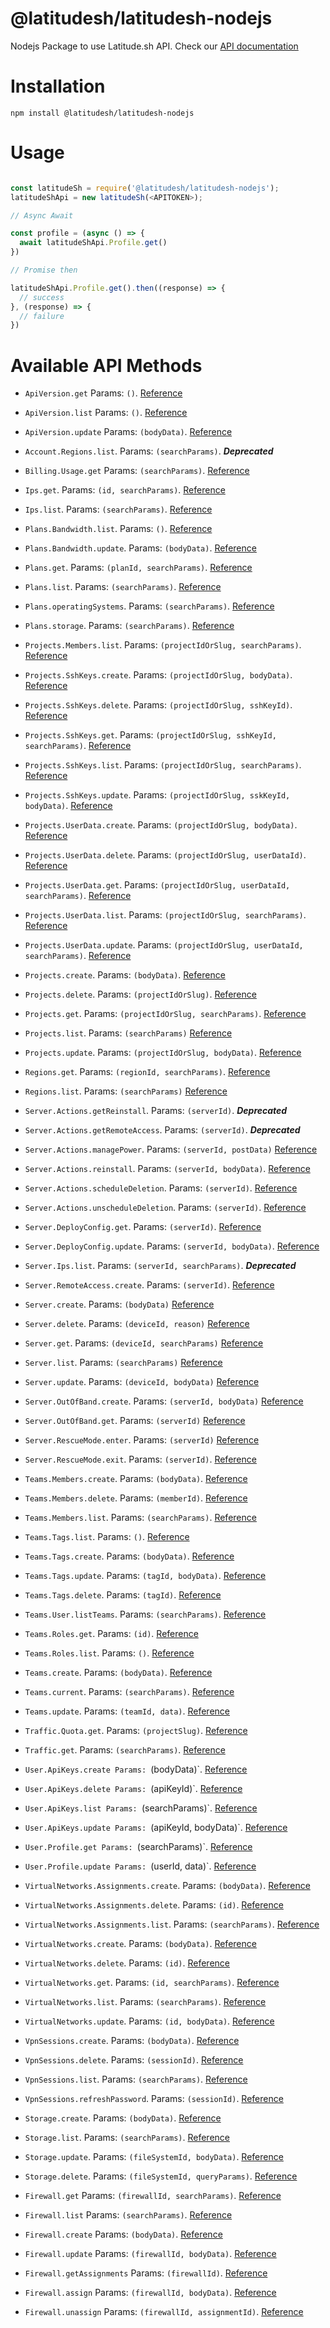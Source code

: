 # @latitudesh/latitudesh-nodejs

Nodejs Package to use Latitude.sh API. Check our [API documentation](https://docs.latitude.sh/reference)

# Installation

`npm install @latitudesh/latitudesh-nodejs`

# Usage

```javascript

const latitudeSh = require('@latitudesh/latitudesh-nodejs');
latitudeShApi = new latitudeSh(<APITOKEN>);

// Async Await

const profile = (async () => {
  await latitudeShApi.Profile.get()
})

// Promise then

latitudeShApi.Profile.get().then((response) => {
  // success
}, (response) => {
  // failure
})

```

# Available API Methods

- `ApiVersion.get` Params: `()`. [Reference](https://docs.latitude.sh/reference/get-current-version)
- `ApiVersion.list` Params: `()`. [Reference](https://docs.latitude.sh/reference/get-api-versions)
- `ApiVersion.update` Params: `(bodyData)`. [Reference](https://docs.latitude.sh/reference/update-current-version)

- `Account.Regions.list`. Params: `(searchParams)`. **_Deprecated_**

- `Billing.Usage.get` Params: `(searchParams)`. [Reference](https://docs.latitude.sh/reference/get-billing-usage)

- `Ips.get`. Params: `(id, searchParams)`. [Reference](https://docs.latitude.sh/reference/get-ip)
- `Ips.list`. Params: `(searchParams)`. [Reference](https://docs.latitude.sh/reference/get-ips)

- `Plans.Bandwidth.list`. Params: `()`. [Reference](https://docs.latitude.sh/reference/get-plans-bandwidth)
- `Plans.Bandwidth.update`. Params: `(bodyData)`. [Reference](https://docs.latitude.sh/reference/update-plans-bandwidth)

- `Plans.get`. Params: `(planId, searchParams)`. [Reference](https://docs.latitude.sh/reference/get-plan)
- `Plans.list`. Params: `(searchParams)`. [Reference](https://docs.latitude.sh/reference/get-plans)
- `Plans.operatingSystems`. Params: `(searchParams)`. [Reference](https://docs.latitude.sh/reference/get-plans-operating-system)
- `Plans.storage`. Params: `(searchParams)`. [Reference](https://docs.latitude.sh/reference/get-storage-plans)

- `Projects.Members.list`. Params: `(projectIdOrSlug, searchParams)`. [Reference](https://docs.latitude.sh/reference/get-team-members)

- `Projects.SshKeys.create`. Params: `(projectIdOrSlug, bodyData)`. [Reference](https://docs.latitude.sh/reference/post-project-ssh-key)
- `Projects.SshKeys.delete`. Params: `(projectIdOrSlug, sshKeyId)`. [Reference](https://docs.latitude.sh/reference/delete-project-ssh-key)
- `Projects.SshKeys.get`. Params: `(projectIdOrSlug, sshKeyId, searchParams)`. [Reference](https://docs.latitude.sh/reference/get-project-ssh-key)
- `Projects.SshKeys.list`. Params: `(projectIdOrSlug, searchParams)`. [Reference](https://docs.latitude.sh/reference/get-project-ssh-keys)
- `Projects.SshKeys.update`. Params: `(projectIdOrSlug, sskKeyId, bodyData)`. [Reference](https://docs.latitude.sh/reference/put-project-ssh-key)

- `Projects.UserData.create`. Params: `(projectIdOrSlug, bodyData)`. [Reference](https://docs.latitude.sh/reference/post-project-user-data)
- `Projects.UserData.delete`. Params: `(projectIdOrSlug, userDataId)`. [Reference](https://docs.latitude.sh/reference/delete-project-user-data)
- `Projects.UserData.get`. Params: `(projectIdOrSlug, userDataId, searchParams)`. [Reference](https://docs.latitude.sh/reference/get-project-user-data)
- `Projects.UserData.list`. Params: `(projectIdOrSlug, searchParams)`. [Reference](https://docs.latitude.sh/reference/get-project-users-data)
- `Projects.UserData.update`. Params: `(projectIdOrSlug, userDataId, searchParams)`. [Reference](https://docs.latitude.sh/reference/put-project-user-data)

- `Projects.create`. Params: `(bodyData)`. [Reference](https://docs.latitude.sh/reference/create-project)
- `Projects.delete`. Params: `(projectIdOrSlug)`. [Reference](https://docs.latitude.sh/reference/delete-project)
- `Projects.get`. Params: `(projectIdOrSlug, searchParams)`. [Reference](https://docs.latitude.sh/reference/get-project)
- `Projects.list`. Params: `(searchParams)` [Reference](https://docs.latitude.sh/reference/get-projects)
- `Projects.update`. Params: `(projectIdOrSlug, bodyData)`. [Reference](https://docs.latitude.sh/reference/update-project)

- `Regions.get`. Params: `(regionId, searchParams)`. [Reference](https://docs.latitude.sh/reference/get-region)
- `Regions.list`. Params: `(searchParams)` [Reference](https://docs.latitude.sh/reference/get-regions)

- `Server.Actions.getReinstall`. Params: `(serverId)`. **_Deprecated_**
- `Server.Actions.getRemoteAccess`. Params: `(serverId)`. **_Deprecated_**
- `Server.Actions.managePower`. Params: `(serverId, postData)` [Reference](https://docs.latitude.sh/reference/create-server-action)
- `Server.Actions.reinstall`. Params: `(serverId, bodyData)`. [Reference](https://docs.latitude.sh/reference/create-server-reinstall)
- `Server.Actions.scheduleDeletion`. Params: `(serverId)`. [Reference](https://docs.latitude.sh/reference/server-schedule-deletion)
- `Server.Actions.unscheduleDeletion`. Params: `(serverId)`. [Reference](https://docs.latitude.sh/reference/server-unschedule-deletion)

- `Server.DeployConfig.get`. Params: `(serverId)`. [Reference](https://docs.latitude.sh/reference/get-server-deploy-config)
- `Server.DeployConfig.update`. Params: `(serverId, bodyData)`. [Reference](https://docs.latitude.sh/reference/update-server-deploy-config)

- `Server.Ips.list`. Params: `(serverId, searchParams)`. **_Deprecated_**
- `Server.RemoteAccess.create`. Params: `(serverId)`. [Reference](https://docs.latitude.sh/reference/create-ipmi-session)
- `Server.create`. Params: `(bodyData)` [Reference](https://docs.latitude.sh/reference/create-server)
- `Server.delete`. Params: `(deviceId, reason)` [Reference](https://docs.latitude.sh/reference/destroy-server)
- `Server.get`. Params: `(deviceId, searchParams)` [Reference](https://docs.latitude.sh/reference/get-server)
- `Server.list`. Params: `(searchParams)` [Reference](https://docs.latitude.sh/reference/get-servers)
- `Server.update`. Params: `(deviceId, bodyData)` [Reference](https://docs.latitude.sh/reference/update-server)

- `Server.OutOfBand.create`. Params: `(serverId, bodyData)` [Reference](https://docs.latitude.sh/reference/create-server-out-of-band)
- `Server.OutOfBand.get`. Params: `(serverId)` [Reference](https://docs.latitude.sh/reference/get-server-out-of-band)

- `Server.RescueMode.enter`. Params: `(serverId)` [Reference](https://docs.latitude.sh/reference/rescue-mode)
- `Server.RescueMode.exit`. Params: `(serverId)`. [Reference](https://docs.latitude.sh/reference/exit-rescue-mode)

- `Teams.Members.create`. Params: `(bodyData)`. [Reference](https://docs.latitude.sh/reference/post-team-members)
- `Teams.Members.delete`. Params: `(memberId)`. [Reference](https://docs.latitude.sh/reference/destroy-team-member)
- `Teams.Members.list`. Params: `(searchParams)`. [Reference](https://docs.latitude.sh/reference/get-team-members)

- `Teams.Tags.list`. Params: `()`. [Reference](https://docs.latitude.sh/reference/get-tags)
- `Teams.Tags.create`. Params: `(bodyData)`. [Reference](https://docs.latitude.sh/reference/create-tag)
- `Teams.Tags.update`. Params: `(tagId, bodyData)`. [Reference](https://docs.latitude.sh/reference/update-tag)
- `Teams.Tags.delete`. Params: `(tagId)`. [Reference](https://docs.latitude.sh/reference/destroy-tag)

- `Teams.User.listTeams`. Params: `(searchParams)`. [Reference](https://docs.latitude.sh/reference/get-user-teams)

- `Teams.Roles.get`. Params: `(id)`. [Reference](https://docs.latitude.sh/reference/get-role-id)
- `Teams.Roles.list`. Params: `()`. [Reference](https://docs.latitude.sh/reference/get-roles)

- `Teams.create`. Params: `(bodyData)`. [Reference](https://docs.latitude.sh/reference/post-team)
- `Teams.current`. Params: `(searchParams)`. [Reference](https://docs.latitude.sh/reference/get-team)
- `Teams.update`. Params: `(teamId, data)`. [Reference](https://docs.latitude.sh/reference/patch-current-team)

- `Traffic.Quota.get`. Params: `(projectSlug)`. [Reference](https://docs.latitude.sh/reference/get-traffic-quota)
- `Traffic.get`. Params: `(searchParams)`. [Reference](https://docs.latitude.sh/reference/get-traffic-consumption)

- `User.ApiKeys.create Params: `(bodyData)`. [Reference](https://docs.latitude.sh/reference/post-api-key)
- `User.ApiKeys.delete Params: `(apiKeyId)`. [Reference](https://docs.latitude.sh/reference/delete-api-key)
- `User.ApiKeys.list Params: `(searchParams)`. [Reference](https://docs.latitude.sh/reference/get-api-keys)
- `User.ApiKeys.update Params: `(apiKeyId, bodyData)`. [Reference](https://docs.latitude.sh/reference/update-api-key)

- `User.Profile.get Params: `(searchParams)`. [Reference](https://docs.latitude.sh/reference/get-user-profile)
- `User.Profile.update Params: `(userId, data)`. [Reference](https://docs.latitude.sh/reference/patch-user-profile)

- `VirtualNetworks.Assignments.create`. Params: `(bodyData)`. [Reference](https://docs.latitude.sh/reference/assign-server-virtual-network)
- `VirtualNetworks.Assignments.delete`. Params: `(id)`. [Reference](https://docs.latitude.sh/reference/delete-virtual-networks-assignments)
- `VirtualNetworks.Assignments.list`. Params: `(searchParams)`. [Reference](https://docs.latitude.sh/reference/get-virtual-networks-assignments)

- `VirtualNetworks.create`. Params: `(bodyData)`. [Reference](https://docs.latitude.sh/reference/create-virtual-network)
- `VirtualNetworks.delete`. Params: `(id)`. [Reference](https://docs.latitude.sh/reference/destroy-virtual-network)
- `VirtualNetworks.get`. Params: `(id, searchParams)`. [Reference](https://docs.latitude.sh/reference/get-virtual-network)
- `VirtualNetworks.list`. Params: `(searchParams)`. [Reference](https://docs.latitude.sh/reference/get-virtual-networks)
- `VirtualNetworks.update`. Params: `(id, bodyData)`. [Reference](https://docs.latitude.sh/reference/update-virtual-network)

- `VpnSessions.create`. Params: `(bodyData)`. [Reference](https://docs.latitude.sh/reference/post-vpn-session)
- `VpnSessions.delete`. Params: `(sessionId)`. [Reference](https://docs.latitude.sh/reference/delete-vpn-session)
- `VpnSessions.list`. Params: `(searchParams)`. [Reference](https://docs.latitude.sh/reference/get-vpn-sessions)
- `VpnSessions.refreshPassword`. Params: `(sessionId)`. [Reference](https://docs.latitude.sh/reference/put-vpn-session)

- `Storage.create`. Params: `(bodyData)`. [Reference](https://docs.latitude.sh/reference/post-storage-filesystems)
- `Storage.list`. Params: `(searchParams)`. [Reference](https://docs.latitude.sh/reference/get-storage-filesystems)
- `Storage.update`. Params: `(fileSystemId, bodyData)`. [Reference](https://docs.latitude.sh/reference/patch-storage-filesystems)
- `Storage.delete`. Params: `(fileSystemId, queryParams)`. [Reference](https://docs.latitude.sh/reference/delete-storage-filesystems)

- `Firewall.get` Params: `(firewallId, searchParams)`. [Reference](https://docs.latitude.sh/reference/get-firewall)
- `Firewall.list` Params: `(searchParams)`. [Reference](https://docs.latitude.sh/reference/list-firewalls)
- `Firewall.create` Params: `(bodyData)`. [Reference](https://docs.latitude.sh/reference/create-firewall)
- `Firewall.update` Params: `(firewallId, bodyData)`. [Reference](https://docs.latitude.sh/reference/update-firewall)
- `Firewall.getAssignments` Params: `(firewallId)`. [Reference](https://docs.latitude.sh/reference/get-firewall-assignments)
- `Firewall.assign` Params: `(firewallId, bodyData)`. [Reference](https://docs.latitude.sh/reference/create-firewall-assignment)
- `Firewall.unassign` Params: `(firewallId, assignmentId)`. [Reference](https://docs.latitude.sh/reference/delete-firewall-assignment)
